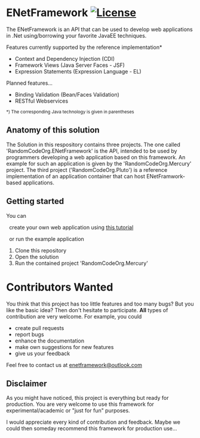 # ENetFramework [![License](http://img.shields.io/:license-apache-blue.svg)](http://www.apache.org/licenses/LICENSE-2.0.html)

The ENetFramework is an API that can be used to develop web applications in .Net using/borrowing your favorite JavaEE techniques.

Features currently supported by the reference implementation*
* Context and Dependency Injection (CDI)
* Framework Views (Java Server Faces - JSF)
* Expression Statements (Expression Language - EL)

Planned features...
* Binding Validation (Bean/Faces Validation)
* RESTful Webservices

<sub>*) The corresponding Java technology is given in parentheses</sub>

## Anatomy of this solution
The Solution in this respository contains three projects. The one called 'RandomCodeOrg.ENetFramework' is the API, intended to be used by programmers developing a web application based on this framework. An example for such an application is given by the 'RandomCodeOrg.Mercury' project. The third project ('RandomCodeOrg.Pluto') is a reference implementation of an application container that can host ENetFramwork-based applications.

## Getting started
You can

&nbsp;&nbsp;create your own web application using [this tutorial](https://github.com/RandomCodeOrg/ENetFramework/wiki/Creating-an-ENetFramework-Web-Application)

&nbsp;&nbsp;or run the example application
1. Clone this repository
2. Open the solution
3. Run the contained project 'RandomCodeOrg.Mercury'

# Contributors Wanted
You think that this project has too little features and too many bugs? But you like the basic idea? Then don't hesitate to participate.
**All** types of contribution are very welcome. For example, you could
- create pull requests
- report bugs
- enhance the documentation
- make own suggestions for new features
- give us your feedback

Feel free to contact us at enetframework@outlook.com

## Disclaimer
As you might have noticed, this project is everything but ready for production. You are very welcome to use this framework for experimental/academic or "just for fun" purposes.

I would appreciate every kind of contribution and feedback. Maybe we could then someday recommend this framework for production use...
